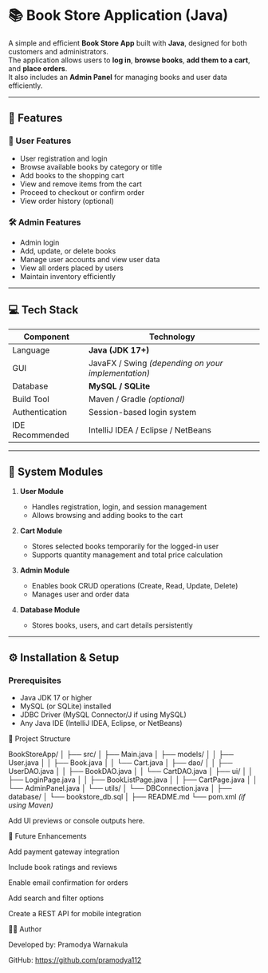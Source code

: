 # 📚 Book Store Application (Java)

A simple and efficient **Book Store App** built with **Java**, designed for both customers and administrators.  
The application allows users to **log in**, **browse books**, **add them to a cart**, and **place orders**.  
It also includes an **Admin Panel** for managing books and user data efficiently.

---

## 🚀 Features

### 👤 User Features
- User registration and login
- Browse available books by category or title
- Add books to the shopping cart
- View and remove items from the cart
- Proceed to checkout or confirm order
- View order history (optional)

### 🛠️ Admin Features
- Admin login
- Add, update, or delete books
- Manage user accounts and view user data
- View all orders placed by users
- Maintain inventory efficiently

---

## 💻 Tech Stack

| Component | Technology |
|------------|-------------|
| Language | **Java (JDK 17+)** |
| GUI | JavaFX / Swing *(depending on your implementation)* |
| Database | **MySQL / SQLite** |
| Build Tool | Maven / Gradle *(optional)* |
| Authentication | Session-based login system |
| IDE Recommended | IntelliJ IDEA / Eclipse / NetBeans |

---

## 🧩 System Modules

1. **User Module**
   - Handles registration, login, and session management
   - Allows browsing and adding books to the cart

2. **Cart Module**
   - Stores selected books temporarily for the logged-in user
   - Supports quantity management and total price calculation

3. **Admin Module**
   - Enables book CRUD operations (Create, Read, Update, Delete)
   - Manages user and order data

4. **Database Module**
   - Stores books, users, and cart details persistently

---

## ⚙️ Installation & Setup

### Prerequisites
- Java JDK 17 or higher  
- MySQL (or SQLite) installed  
- JDBC Driver (MySQL Connector/J if using MySQL)  
- Any Java IDE (IntelliJ IDEA, Eclipse, or NetBeans)

📁 Project Structure

BookStoreApp/
│
├── src/
│   ├── Main.java
│   ├── models/
│   │   ├── User.java
│   │   ├── Book.java
│   │   └── Cart.java
│   ├── dao/
│   │   ├── UserDAO.java
│   │   ├── BookDAO.java
│   │   └── CartDAO.java
│   ├── ui/
│   │   ├── LoginPage.java
│   │   ├── BookListPage.java
│   │   ├── CartPage.java
│   │   └── AdminPanel.java
│   └── utils/
│       └── DBConnection.java
│
├── database/
│   └── bookstore_db.sql
│
├── README.md
└── pom.xml *(if using Maven)*

Add UI previews or console outputs here.

🧠 Future Enhancements

Add payment gateway integration

Include book ratings and reviews

Enable email confirmation for orders

Add search and filter options

Create a REST API for mobile integration

👩‍💻 Author

Developed by: Pramodya Warnakula

GitHub: https://github.com/pramodya112
